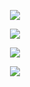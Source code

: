 <!-- - 👋 Hi, I’m Marvin
- 👀 I’m interested in Tech and Art
- 🌱 I’m currently learning About Data Science

<hr> -->

<a href="https://github.com/MarvinZhong">
  <p align="center">
    <img align="center" src="https://readme-typing-svg.herokuapp.com?font=Shadows+Into+Light&color=40E0D0&center=true&vCenter=true&multiline=true&width=500&height=100&lines=%F0%9F%91%8B+Hi%2C+I%E2%80%99m+Marvin;%F0%9F%91%80+I%E2%80%99m+interested+in+Tech+and+Art;%F0%9F%8C%B1+I%E2%80%99m+currently+learning+About+Data+Science" />
  </p>
</a>

<a href="https://github.com/MarvinZhong">
  <p align="center">
    <img align="center" src="https://github-readme-stats.anuraghazra1.vercel.app/api/top-langs/?username=MarvinZhong&layout=compact&langs_count=6&border_radius=25&bg_color=000000&title_color=40E0D0&icon_color=40E0D0&text_color=FFFFFF" />
  </p>
</a>

<a href="https://github.com/MarvinZhong">
  <p align="center">
    <img align="center" src="https://github-readme-stats.vercel.app/api?username=MarvinZhong&count_private=true&show_icons=true&border_radius=25&bg_color=000000&title_color=40E0D0&icon_color=40E0D0&text_color=FFFFFF" />
  </p>
</a>

<a href="https://github.com/MarvinZhong">
  <p align="center">
    <img align="center" src="https://readme-typing-svg.herokuapp.com?font=Shadows+Into+Light&size=50&color=40E0D0&center=true&vCenter=true&width=500&height=100&lines=%F0%9F%88%9A+Ex+Nihilo+Ad+Astra+%E2%AD%90" />
  </p>
</a>



<!---
MarvinZhong/MarvinZhong is a ✨ special ✨ repository because its `README.md` (this file) appears on your GitHub profile.
You can click the Preview link to take a look at your changes.
--->
